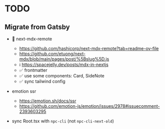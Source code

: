 # TODO

## Migrate from Gatsby

- 🚧 next-mdx-remote
  - https://github.com/hashicorp/next-mdx-remote?tab=readme-ov-file
  - https://github.com/etuong/next-mdx/blob/main/pages/post/%5Bslug%5D.js
  - ℹ️ https://spacejelly.dev/posts/mdx-in-nextjs
  - ✅ frontmatter
  - ✅ use some components: Card, SideNote
  - ✅ sync tailwind config

- emotion ssr
  - https://emotion.sh/docs/ssr
  - https://github.com/emotion-js/emotion/issues/2978#issuecomment-2393603295

- sync Root.tsx with `npc-cli` (not `npc-cli-next-old`)
